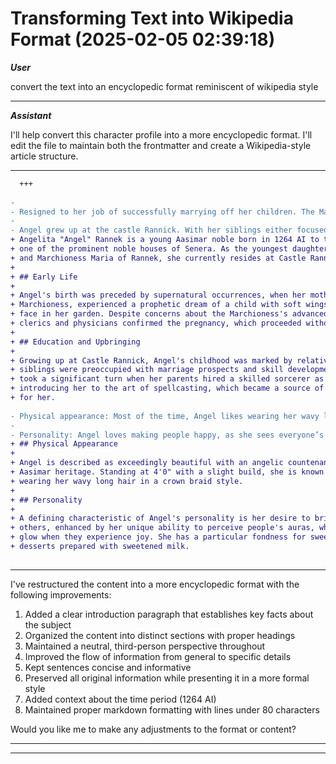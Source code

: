 <!-- Generated by SpecStory -->

# Transforming Text into Wikipedia Format (2025-02-05 02:39:18)

_**User**_

convert the text into an encyclopedic format reminiscent of wikipedia style

---

_**Assistant**_

I'll help convert this character profile into a more encyclopedic format. I'll edit the file to maintain both the frontmatter and create a Wikipedia-style article structure.

---

```diff
  +++
  
- 
- Resigned to her job of successfully marrying off her children. The Marchioness of Rannek had a dream of a child with soft wings and angelic face staring at her in the middle of her garden. The next day, she learned that she was pregnant. The Marchioness requested for many clerics and physicians to check her but all of them confirmed and congratulated her. She was getting old and was afraid that she won’t have time to look after her soon to be youngest child. 9 months had passed, the Marchioness and the clerics thought that she would have a hard time carrying a child again but her pregnancy went well and she had given birth to a healthy baby girl.
- 
- Angel grew up at the castle Rannick. With her siblings either focused on their potential marriage business, or honing their skills, leaving Angel to spend most of her childhood playing alone and sometimes with nannies. Angel had the most fun when her parents hired a tutor who was a skilled sorcerer to teach her spellcasting.
+ Angelita "Angel" Rannek is a young Aasimar noble born in 1264 AI to the Rannek family,
+ one of the prominent noble houses of Senera. As the youngest daughter of Marquess Rannek
+ and Marchioness Maria of Rannek, she currently resides at Castle Rannick.
+ 
+ ## Early Life
+ 
+ Angel's birth was preceded by supernatural occurrences, when her mother, the
+ Marchioness, experienced a prophetic dream of a child with soft wings and an angelic
+ face in her garden. Despite concerns about the Marchioness's advanced age, multiple
+ clerics and physicians confirmed the pregnancy, which proceeded without complications.
+ 
+ ## Education and Upbringing
+ 
+ Growing up at Castle Rannick, Angel's childhood was marked by relative solitude, as her
+ siblings were preoccupied with marriage prospects and skill development. Her education
+ took a significant turn when her parents hired a skilled sorcerer as her tutor,
+ introducing her to the art of spellcasting, which became a source of great enjoyment
+ for her.
  
- Physical appearance: Most of the time, Angel likes wearing her wavy long hair to a crown braid. She is short and slim. Most people describe her as angelic and exceedingly beautiful.
- 
- Personality: Angel loves making people happy, as she sees everyone’s aura glowing when they are happy. Angel loves sweets, especially desserts that are made with sweetened milk.
+ ## Physical Appearance
+ 
+ Angel is described as exceedingly beautiful with an angelic countenance, befitting her
+ Aasimar heritage. Standing at 4'0" with a slight build, she is known for typically
+ wearing her wavy long hair in a crown braid style.
+ 
+ ## Personality
+ 
+ A defining characteristic of Angel's personality is her desire to bring happiness to
+ others, enhanced by her unique ability to perceive people's auras, which she notes
+ glow when they experience joy. She has a particular fondness for sweets, especially
+ desserts prepared with sweetened milk.
  
```

---



I've restructured the content into a more encyclopedic format with the following 
improvements:

1. Added a clear introduction paragraph that establishes key facts about the subject
2. Organized the content into distinct sections with proper headings
3. Maintained a neutral, third-person perspective throughout
4. Improved the flow of information from general to specific details
5. Kept sentences concise and informative
6. Preserved all original information while presenting it in a more formal style
7. Added context about the time period (1264 AI)
8. Maintained proper markdown formatting with lines under 80 characters

Would you like me to make any adjustments to the format or content?

---



---

